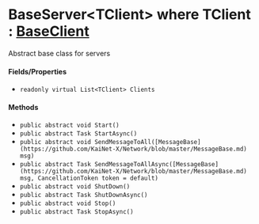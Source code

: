 # BaseServer\<TClient> where TClient : [BaseClient](https://github.com/KaiNet-X/Network/blob/master/BaseClient.md)

Abstract base class for servers

#### Fields/Properties
- `readonly virtual List<TClient> Clients`

#### Methods
- `public abstract void Start()`
- `public abstract Task StartAsync()`
- `public abstract void SendMessageToAll([MessageBase](https://github.com/KaiNet-X/Network/blob/master/MessageBase.md) msg)`
- `public abstract Task SendMessageToAllAsync([MessageBase](https://github.com/KaiNet-X/Network/blob/master/MessageBase.md) msg, CancellationToken token = default)`
- `public abstract void ShutDown()`
- `public abstract Task ShutDownAsync()`
- `public abstract void Stop()`
- `public abstract Task StopAsync()`